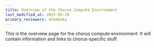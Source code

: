 ```yaml
---
title: Overview of the Chorus Compute Environment
last_modified_at: 2025-05-19
primary_reviewers: atombaby
---
```


This is the overview page for the chorus compute environment.  It will contain information and links to chorus-specific stuff.
